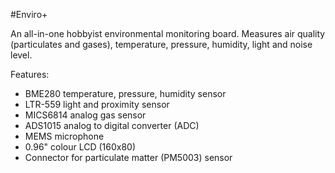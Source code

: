 <!--
---
name: Enviro Plus
class: board
type: adc,sensor
formfactor: pHAT
manufacturer: Pimoroni
description: A package of environmental sensors for IoT projects
url: https://shop.pimoroni.com/products/enviro-plus
github: https://github.com/pimoroni/enviroplus-python
buy: https://shop.pimoroni.com/products/enviro-plus
image: 'pimoroni-enviro-plus.png'
pincount: 40
eeprom: no
power:
  '2':
ground:
  '6':
  '9':
  '14':
  '20':
  '25':
  '30':
  '34':
  '39':
pin:
  '10':
    mode: uart
    name: PMS5003
  '13':
    mode: output
    name: PMS5003 Reset
  '15':
    mode: output
    name: PMS5003 Enable
  '16':
    mode: input
    name: ADS1015 Alert
  '18':
    mode: output
    name: Gas Heater En
  '12':
    mode: PCM
    name: Mic i2s clk
  '35':
    mode: PCM
    name: Mic i2s fs
  '38':
    mode: PCM
    name: Mic i2c data
  '19':
    mode: SPI
  '23':
    mode: SPI
  '21':
    mode: output
    name: LCD D/C
  '32':
    mode: output
    name: Backlight
  '26':
    mode: spi
    name: SPI CS
  '3':
    mode: i2c
  '5':
    mode: i2c
i2c:
  '0x76':
    name: Temperature & Pressure Sensor
    device: BME280
  '0x23':
    name: Lux/Proximity Sensor
    device: LTR559
  '0x49':
    name: Analog for Gas Sensor
    device: ADS1015
-->
#Enviro+

An all-in-one hobbyist environmental monitoring board. Measures air quality (particulates and gases), temperature, pressure, humidity, light and noise level.

Features:

* BME280 temperature, pressure, humidity sensor
* LTR-559 light and proximity sensor
* MICS6814 analog gas sensor
* ADS1015 analog to digital converter (ADC)
* MEMS microphone
* 0.96" colour LCD (160x80)
* Connector for particulate matter (PM5003) sensor
